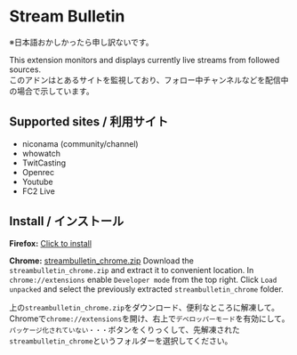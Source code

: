 # Stream Bulletin
※日本語おかしかったら申し訳ないです。

This extension monitors and displays currently live streams from followed sources.  
このアドンはとあるサイトを監視しており、フォロー中チャンネルなどを配信中の場合で示しています。
## Supported sites / 利用サイト
* niconama (community/channel)
* whowatch
* TwitCasting
* Openrec
* Youtube
* FC2 Live
## Install / インストール
**Firefox:** [Click to install](https://github.com/mkn000/streambulletin/releases/download/v0.2.1/stream_bulletin-0.2.1-fx.xpi)

**Chrome:** [streambulletin_chrome.zip](https://github.com/mkn000/streambulletin/releases/download/v0.2.2/streambulletin_chrome.zip)
Download the `streambulletin_chrome.zip` and extract it to convenient location. In `chrome://extensions` enable `Developer mode` from the top right. Click `Load unpacked` and select the previously extracted `streambulletin_chrome` folder.

上の`streambulletin_chrome.zip`をダウンロード、便利なところに解凍して。　Chromeで`chrome://extensions`を開け、右上で`デベロッパーモード`を有効にして。　`パッケージ化されていない・・・`ボタンをくりっくして、先解凍された`streambulletin_chrome`というフォルダーを選択してください。

